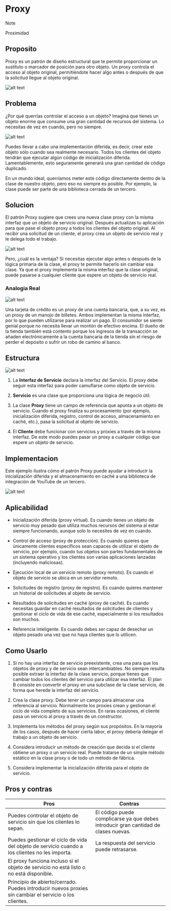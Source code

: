 # Proxy


> [!NOTE]
> Proximidad


## Proposito

Proxy es un patrón de diseño estructural que te permite proporcionar un sustituto o marcador de posición para otro objeto. Un proxy controla el acceso al objeto original, permitiéndote hacer algo antes o después de que la solicitud llegue al objeto original.

![alt text](image.png)


## Problema

¿Por qué querrías controlar el acceso a un objeto? Imagina que tienes un objeto enorme que consume una gran cantidad de recursos del sistema. Lo necesitas de vez en cuando, pero no siempre.

![alt text](image-1.png)

Puedes llevar a cabo una implementación diferida, es decir, crear este objeto sólo cuando sea realmente necesario. Todos los clientes del objeto tendrán que ejecutar algún código de inicialización diferida. Lamentablemente, esto seguramente generará una gran cantidad de código duplicado.

En un mundo ideal, querríamos meter este código directamente dentro de la clase de nuestro objeto, pero eso no siempre es posible. Por ejemplo, la clase puede ser parte de una biblioteca cerrada de un tercero.


## Solucion

El patrón Proxy sugiere que crees una nueva clase proxy con la misma interfaz que un objeto de servicio original. Después actualizas tu aplicación para que pase el objeto proxy a todos los clientes del objeto original. Al recibir una solicitud de un cliente, el proxy crea un objeto de servicio real y le delega todo el trabajo.

![alt text](image-2.png)

Pero, ¿cuál es la ventaja? Si necesitas ejecutar algo antes o después de la lógica primaria de la clase, el proxy te permite hacerlo sin cambiar esa clase. Ya que el proxy implementa la misma interfaz que la clase original, puede pasarse a cualquier cliente que espere un objeto de servicio real.

### Analogia Real

![alt text](image-3.png)

Una tarjeta de crédito es un proxy de una cuenta bancaria, que, a su vez, es un proxy de un manojo de billetes. Ambos implementan la misma interfaz, por lo que pueden utilizarse para realizar un pago. El consumidor se siente genial porque no necesita llevar un montón de efectivo encima. El dueño de la tienda también está contento porque los ingresos de la transacción se añaden electrónicamente a la cuenta bancaria de la tienda sin el riesgo de perder el depósito o sufrir un robo de camino al banco.


## Estructura

![alt text](image-4.png)

1. La **Interfaz de Servicio** declara la interfaz del Servicio. El proxy debe seguir esta interfaz para poder camuflarse como objeto de servicio.

2. **Servicio** es una clase que proporciona una lógica de negocio útil.

3. La clase **Proxy** tiene un campo de referencia que apunta a un objeto de servicio. Cuando el proxy finaliza su procesamiento (por ejemplo, inicialización diferida, registro, control de acceso, almacenamiento en caché, etc.), pasa la solicitud al objeto de servicio.

4. El **Cliente** debe funcionar con servicios y proxies a través de la misma interfaz. De este modo puedes pasar un proxy a cualquier código que espere un objeto de servicio.


## Implementacion

Este ejemplo ilustra cómo el patrón Proxy puede ayudar a introducir la inicialización diferida y el almacenamiento en caché a una biblioteca de integración de YouTube de un tercero.

![alt text](image-5.png)


## Aplicabilidad

- Inicialización diferida (proxy virtual). Es cuando tienes un objeto de servicio muy pesado que utiliza muchos recursos del sistema al estar siempre funcionando, aunque solo lo necesites de vez en cuando.

- Control de acceso (proxy de protección). Es cuando quieres que únicamente clientes específicos sean capaces de utilizar el objeto de servicio, por ejemplo, cuando tus objetos son partes fundamentales de un sistema operativo y los clientes son varias aplicaciones lanzadas (incluyendo maliciosas).

- Ejecución local de un servicio remoto (proxy remoto). Es cuando el objeto de servicio se ubica en un servidor remoto.

- Solicitudes de registro (proxy de registro). Es cuando quieres mantener un historial de solicitudes al objeto de servicio.

- Resultados de solicitudes en caché (proxy de caché). Es cuando necesitas guardar en caché resultados de solicitudes de clientes y gestionar el ciclo de vida de ese caché, especialmente si los resultados son muchos.

- Referencia inteligente. Es cuando debes ser capaz de desechar un objeto pesado una vez que no haya clientes que lo utilicen.


## Como Usarlo

1. Si no hay una interfaz de servicio preexistente, crea una para que los objetos de proxy y de servicio sean intercambiables. No siempre resulta posible extraer la interfaz de la clase servicio, porque tienes que cambiar todos los clientes del servicio para utilizar esa interfaz. El plan B consiste en convertir el proxy en una subclase de la clase servicio, de forma que herede la interfaz del servicio.

2. Crea la clase proxy. Debe tener un campo para almacenar una referencia al servicio. Normalmente los proxies crean y gestionan el ciclo de vida completo de sus servicios. En raras ocasiones, el cliente pasa un servicio al proxy a través de un constructor.

3. Implementa los métodos del proxy según sus propósitos. En la mayoría de los casos, después de hacer cierta labor, el proxy debería delegar el trabajo a un objeto de servicio.

4. Considera introducir un método de creación que decida si el cliente obtiene un proxy o un servicio real. Puede tratarse de un simple método estático en la clase proxy o de todo un método de fábrica.

5. Considera implementar la inicialización diferida para el objeto de servicio.

## Pros y contras

Pros  | Contras
------------- | -------------
Puedes controlar el objeto de servicio sin que los clientes lo sepan.  |  El código puede complicarse ya que debes introducir gran cantidad de clases nuevas.
Puedes gestionar el ciclo de vida del objeto de servicio cuando a los clientes no les importa.  |  La respuesta del servicio puede retrasarse.
El proxy funciona incluso si el objeto de servicio no está listo o no está disponible.  |  
Principio de abierto/cerrado. Puedes introducir nuevos proxies sin cambiar el servicio o los clientes.  |  